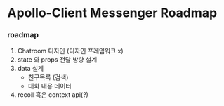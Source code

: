 # Apollo-Client Messenger Roadmap

### roadmap

1. Chatroom 디자인 (디자인 프레임워크 x)
2. state 와 props 전달 방향 설계
3. data 설계
   - 친구목록 (검색)
   - 대화 내용 데이터
4. recoil 혹은 context api(?)
